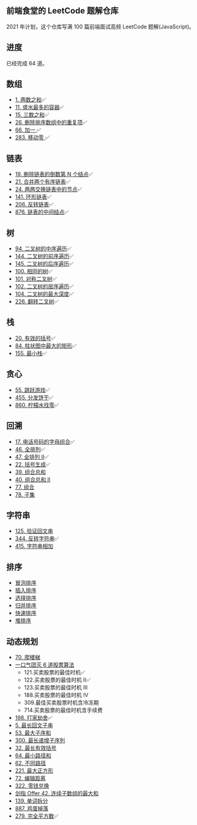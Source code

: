 ## 前端食堂的 LeetCode 题解仓库

2021 年计划，这个仓库写满 100 篇前端面试高频 LeetCode 题解(JavaScript)。

## 进度

已经完成 64 道。

## 数组

- [1. 两数之和](https://github.com/Geekhyt/javascript-leetcode/issues/1)✅
- [11. 盛水最多的容器](https://github.com/Geekhyt/javascript-leetcode/issues/2)✅
- [15. 三数之和](https://github.com/Geekhyt/javascript-leetcode/issues/3)✅
- [26. 删除排序数组中的重复项](https://github.com/Geekhyt/javascript-leetcode/issues/4)✅
- [66. 加一 ](https://github.com/Geekhyt/javascript-leetcode/issues/5)✅
- [283. 移动零 ](https://github.com/Geekhyt/javascript-leetcode/issues/6)✅

## 链表

- [19. 删除链表的倒数第 N 个结点](https://github.com/Geekhyt/javascript-leetcode/issues/12)✅
- [21. 合并两个有序链表](https://github.com/Geekhyt/javascript-leetcode/issues/7)✅
- [24. 两两交换链表中的节点](https://github.com/Geekhyt/javascript-leetcode/issues/8)✅
- [141. 环形链表](https://github.com/Geekhyt/javascript-leetcode/issues/9)✅
- [206. 反转链表](https://github.com/Geekhyt/javascript-leetcode/issues/10)✅
- [876. 链表的中间结点](https://github.com/Geekhyt/javascript-leetcode/issues/11)✅

## 树

- [94. 二叉树的中序遍历](https://github.com/Geekhyt/javascript-leetcode/issues/13)✅
- [144. 二叉树的前序遍历](https://github.com/Geekhyt/javascript-leetcode/issues/14)✅
- [145. 二叉树的后序遍历](https://github.com/Geekhyt/javascript-leetcode/issues/15)✅
- [100. 相同的树](https://github.com/Geekhyt/javascript-leetcode/issues/16)✅
- [101. 对称二叉树](https://github.com/Geekhyt/javascript-leetcode/issues/17)✅
- [102. 二叉树的层序遍历](https://github.com/Geekhyt/javascript-leetcode/issues/18)✅
- [104. 二叉树的最大深度](https://github.com/Geekhyt/javascript-leetcode/issues/19)✅
- [226. 翻转二叉树](https://github.com/Geekhyt/javascript-leetcode/issues/20)✅

## 栈

- [20. 有效的括号](https://github.com/Geekhyt/javascript-leetcode/issues/21)✅
- [84. 柱状图中最大的矩形](https://github.com/Geekhyt/javascript-leetcode/issues/22)✅
- [155. 最小栈](https://github.com/Geekhyt/javascript-leetcode/issues/23)✅

## 贪心

- [55. 跳跃游戏](https://github.com/Geekhyt/javascript-leetcode/issues/24)✅
- [455. 分发饼干](https://github.com/Geekhyt/javascript-leetcode/issues/25)✅
- [860. 柠檬水找零](https://github.com/Geekhyt/javascript-leetcode/issues/26)✅

## 回溯
- [17. 电话号码的字母组合](https://github.com/Geekhyt/javascript-leetcode/issues/27)✅
- [46. 全排列](https://github.com/Geekhyt/javascript-leetcode/issues/28)✅
- [47. 全排列 II](https://github.com/Geekhyt/javascript-leetcode/issues/32)✅
- [22. 括号生成](https://github.com/Geekhyt/javascript-leetcode/issues/29)✅
- [39. 组合总和](https://github.com/Geekhyt/javascript-leetcode/issues/30)
- [40. 组合总和 II](https://github.com/Geekhyt/javascript-leetcode/issues/31)
- [77. 组合](https://github.com/Geekhyt/javascript-leetcode/issues/33)
- [78. 子集](https://github.com/Geekhyt/javascript-leetcode/issues/34)

## 字符串
- [125. 验证回文串](https://github.com/Geekhyt/javascript-leetcode/issues/35)
- [344. 反转字符串](https://github.com/Geekhyt/javascript-leetcode/issues/36)✅
- [415. 字符串相加](https://github.com/Geekhyt/javascript-leetcode/issues/37)

## 排序
- [冒泡排序](https://github.com/Geekhyt/javascript-leetcode/issues/39)
- [插入排序](https://github.com/Geekhyt/javascript-leetcode/issues/40)
- [选择排序](https://github.com/Geekhyt/javascript-leetcode/issues/41)
- [归并排序](https://github.com/Geekhyt/javascript-leetcode/issues/42)
- [快速排序](https://github.com/Geekhyt/javascript-leetcode/issues/43)
- [堆排序](https://github.com/Geekhyt/javascript-leetcode/issues/44)

## 动态规划
- [70. 爬楼梯](https://github.com/Geekhyt/javascript-leetcode/issues/38)
- [一口气团灭 6 道股票算法](https://github.com/Geekhyt/javascript-leetcode/issues/45)
  - 121.买卖股票的最佳时机✅
  - 122.买卖股票的最佳时机 II✅
  - 123.买卖股票的最佳时机 III
  - 188.买卖股票的最佳时机 IV
  - 309.最佳买卖股票时机含冷冻期
  - 714.买卖股票的最佳时机含手续费
- [198. 打家劫舍](https://github.com/Geekhyt/javascript-leetcode/issues/46)✅
- [5. 最长回文子串](https://github.com/Geekhyt/javascript-leetcode/issues/47)
- [53. 最大子序和](https://github.com/Geekhyt/javascript-leetcode/issues/48)
- [300. 最长递增子序列](https://github.com/Geekhyt/javascript-leetcode/issues/49)
- [32. 最长有效括号](https://github.com/Geekhyt/javascript-leetcode/issues/50)
- [64. 最小路径和](https://github.com/Geekhyt/javascript-leetcode/issues/51)
- [62. 不同路径](https://github.com/Geekhyt/javascript-leetcode/issues/52)
- [221. 最大正方形](https://github.com/Geekhyt/javascript-leetcode/issues/53)
- [72. 编辑距离](https://github.com/Geekhyt/javascript-leetcode/issues/54)
- [322. 零钱兑换](https://github.com/Geekhyt/javascript-leetcode/issues/55)
- [剑指 Offer 42. 连续子数组的最大和](https://github.com/Geekhyt/javascript-leetcode/issues/56)
- [139. 单词拆分](https://github.com/Geekhyt/javascript-leetcode/issues/57)
- [887. 鸡蛋掉落](https://github.com/Geekhyt/javascript-leetcode/issues/58)
- [279. 完全平方数](https://github.com/Geekhyt/javascript-leetcode/issues/59)✅
